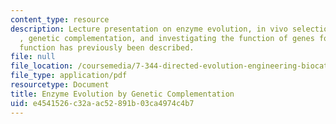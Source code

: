 ```yaml
---
content_type: resource
description: Lecture presentation on enzyme evolution, in vivo selection systems,
  , genetic complementation, and investigating the function of genes for which no
  function has previously been described.
file: null
file_location: /coursemedia/7-344-directed-evolution-engineering-biocatalysts-spring-2008/e4541526c32aac52891b03ca4974c4b7_ses5_slides.pdf
file_type: application/pdf
resourcetype: Document
title: Enzyme Evolution by Genetic Complementation
uid: e4541526-c32a-ac52-891b-03ca4974c4b7
---
```

